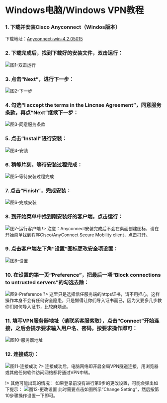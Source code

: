 
# Windows电脑/Windows VPN教程

### 1. 下载并安装Cisco Anyconnect（Windos版本）

下载地址：[Anyconnect-win-4.2.05015](http://dl.vip-vpn.cn:8001/app/anyconnect-win-4.2.05015-pre-deploy-k9.msi)

### 2. 下载完成后，找到下载好的安装文件，双击运行：

![图1-双击运行](http://bqvpn.com/img/guide/win/2.jpg)

### 3. 点击“Next”，进行下一步：

![图2-下一步](http://bqvpn.com/img/guide/win/3.jpg)

### 4. 勾选“I accept the terms in the Lincnse Agreement”，同意服务条款，再点“Next”继续下一步：

![图3-同意服务条款](http://bqvpn.com/img/guide/win/4.jpg)

### 5. 点击“Install”进行安装：

![图4-安装](http://bqvpn.com/img/guide/win/5.jpg)

### 6. 稍等片刻，等待安装过程完成：

![图5-等待安装过程完成](http://bqvpn.com/img/guide/win/6.jpg)

### 7. 点击“Finish”，完成安装：

![图6-完成安装](http://bqvpn.com/img/guide/win/7.jpg)

### 8. 到开始菜单中找到刚安装好的客户端，点击运行：

![图7-运行客户端](http://bqvpn.com/img/guide/win/8.jpg)
!> 注意：Anyconnect安装完成后不会在桌面创建图标，请在开始菜单找到程序Cisco/AnyConnect Secure Mobility client，点击打开。

### 9. 点击客户端左下角“设置”图标更改安全项设置：

![图8-设置](http://bqvpn.com/img/guide/win/9.png)

### 10. 在设置的第一页“Preference”，把最后一项“Block connections to untrusted servers”的勾选去除：

![图9-Preference](http://bqvpn.com/img/guide/win/10.jpg)
?> 这里只是选择信任服务端的https证书，请不用担心，这样操作本身不会有任何安全隐患，只是懒得让你们导入证书而已，因为又要多几步教你们如何导入证书，比较麻烦点。

### 11. 填写VPN服务器地址（请联系客服索取），点击“Connect”开始连接，之后会提示要求输入用户名、密码，按要求操作即可：

![图10-服务器地址](http://bqvpn.com/img/guide/win/11.jpg)

### 12. 连接成功：

![图11-连接成功](http://bqvpn.com/img/guide/win/12.png)
?> 连接成功后，电脑网络即开启全局VPN隧道连接，用浏览器或其他任何软件访问网络都将通过VPN中转。

!> 其他可能出现的情况：
如果登录前没有进行第9步的更改设置，可能会弹出如下提示：
![图12-更改设置](http://bqvpn.com/img/guide/win/plus.jpg)
此时需要点击如图所示“Change Setting”，然后按第10步骤操作设置一下即可。
